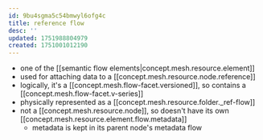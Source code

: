 ```yaml
---
id: 9bu4sgma5c54bmwyl6ofg4c
title: reference flow
desc: ''
updated: 1751988804979
created: 1751001012190
---
```


- one of the [[semantic flow elements|concept.mesh.resource.element]]
- used for attaching data to a [[concept.mesh.resource.node.reference]]
- logically, it's a [[concept.mesh.flow-facet.versioned]], so contains a [[concept.mesh.flow-facet.v-series]]
- physically represented as a [[concept.mesh.resource.folder._ref-flow]]
- not a [[concept.mesh.resource.node]], so doesn't have its own [[concept.mesh.resource.element.flow.metadata]]
  - metadata is kept in its parent node's metadata flow
